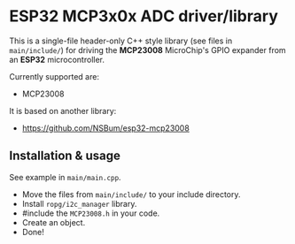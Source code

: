 # ESP32 MCP3x0x ADC driver/library

This is a single-file header-only C++ style library (see files in `main/include/`) for driving the **MCP23008** MicroChip's GPIO expander from an **ESP32** microcontroller.

Currently supported are:
- MCP23008


It is based on another library:
- https://github.com/NSBum/esp32-mcp23008


## Installation & usage
See example in `main/main.cpp`.

- Move the files from `main/include/` to your include directory.
- Install `ropg/i2c_manager` library.
- #include the `MCP23008.h` in your code.
- Create an object.
- Done!
